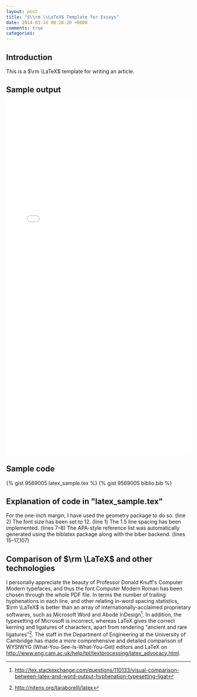 ```yaml
---
layout: post
title: "$\\rm \\LaTeX$ Template for Essays"
date: 2014-03-16 00:28:20 +0800
comments: true
categories: 
---
```


## Introduction

This is a $\rm \LaTeX$ template for writing an article.

## Sample output

<iframe src="/assets/latex_sample.pdf" frameborder="0" width="100%" height="960px"></iframe>

## Sample code

{% gist 9569005 latex_sample.tex %}
{% gist 9569005 biblio.bib %}

## Explanation of code in "latex_sample.tex"

For the one-inch margin, I have used the geometry package to do so. (line 2) The font size has been set to 12. (line 1) The 1.5 line spacing has been implemented. (lines 7–8) The APA-style reference list was automatically generated using the biblatex package along with the biber backend. (lines 15–17,107)

## Comparison of $\rm \LaTeX$ and other technologies

I personally appreciate the beauty of Professor Donald Knuff's Computer Modern typefaces, and thus the font Computer Modern Roman has been chosen through the whole PDF file. In terms the number of trailing hyphenations in each line, and other relating in-word spacing statistics, $\rm \LaTeX$ is better than an array of internationally-acclaimed proprietary softwares, such as Microsoft Word and Abode InDesign[^1]. In addition, the typesetting of Microsoft is incorrect, whereas LaTeX gives the correct kerning and ligatures of characters, apart from rendering "ancient and rare ligatures"[^2]. The staff in the Department of Engineering at the University of Cambridge has made a more comprehensive and detailed comparison of WYSIWYG (What-You-See-Is-What-You-Get) editors and LaTeX on <http://www.eng.cam.ac.uk/help/tpl/textprocessing/latex_advocacy.html>.

[^1]: <http://tex.stackexchange.com/questions/110133/visual-comparison-between-latex-and-word-output-hyphenation-typesetting-ligat>
[^2]: <http://nitens.org/taraborelli/latex>
